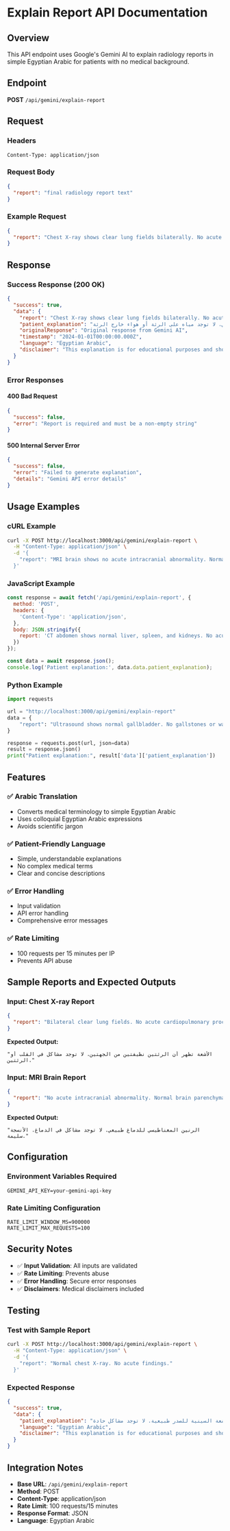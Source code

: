 # Explain Report API Documentation

## Overview
This API endpoint uses Google's Gemini AI to explain radiology reports in simple Egyptian Arabic for patients with no medical background.

## Endpoint
**POST** `/api/gemini/explain-report`

## Request

### Headers
```
Content-Type: application/json
```

### Request Body
```json
{
  "report": "final radiology report text"
}
```

### Example Request
```json
{
  "report": "Chest X-ray shows clear lung fields bilaterally. No acute cardiopulmonary process. Heart size normal. No pleural effusion or pneumothorax."
}
```

## Response

### Success Response (200 OK)
```json
{
  "success": true,
  "data": {
    "report": "Chest X-ray shows clear lung fields bilaterally. No acute cardiopulmonary process. Heart size normal. No pleural effusion or pneumothorax.",
    "patient_explanation": "الأشعة السينية للصدر تظهر أن الرئتين سليمتين من الجهتين. لا توجد مشاكل في القلب أو الرئتين. حجم القلب طبيعي. لا توجد مياه على الرئة أو هواء خارج الرئة.",
    "originalResponse": "Original response from Gemini AI",
    "timestamp": "2024-01-01T00:00:00.000Z",
    "language": "Egyptian Arabic",
    "disclaimer": "This explanation is for educational purposes and should not replace professional medical consultation."
  }
}
```

### Error Responses

#### 400 Bad Request
```json
{
  "success": false,
  "error": "Report is required and must be a non-empty string"
}
```

#### 500 Internal Server Error
```json
{
  "success": false,
  "error": "Failed to generate explanation",
  "details": "Gemini API error details"
}
```

## Usage Examples

### cURL Example
```bash
curl -X POST http://localhost:3000/api/gemini/explain-report \
  -H "Content-Type: application/json" \
  -d '{
    "report": "MRI brain shows no acute intracranial abnormality. Normal brain parenchyma. No mass lesions or hemorrhage."
  }'
```

### JavaScript Example
```javascript
const response = await fetch('/api/gemini/explain-report', {
  method: 'POST',
  headers: {
    'Content-Type': 'application/json',
  },
  body: JSON.stringify({
    report: 'CT abdomen shows normal liver, spleen, and kidneys. No acute findings.'
  })
});

const data = await response.json();
console.log('Patient explanation:', data.data.patient_explanation);
```

### Python Example
```python
import requests

url = "http://localhost:3000/api/gemini/explain-report"
data = {
    "report": "Ultrasound shows normal gallbladder. No gallstones or wall thickening."
}

response = requests.post(url, json=data)
result = response.json()
print("Patient explanation:", result['data']['patient_explanation'])
```

## Features

### ✅ **Arabic Translation**
- Converts medical terminology to simple Egyptian Arabic
- Uses colloquial Egyptian Arabic expressions
- Avoids scientific jargon

### ✅ **Patient-Friendly Language**
- Simple, understandable explanations
- No complex medical terms
- Clear and concise descriptions

### ✅ **Error Handling**
- Input validation
- API error handling
- Comprehensive error messages

### ✅ **Rate Limiting**
- 100 requests per 15 minutes per IP
- Prevents API abuse

## Sample Reports and Expected Outputs

### Input: Chest X-ray Report
```json
{
  "report": "Bilateral clear lung fields. No acute cardiopulmonary process."
}
```

**Expected Output:**
```
"الأشعة تظهر أن الرئتين نظيفتين من الجهتين. لا توجد مشاكل في القلب أو الرئتين."
```

### Input: MRI Brain Report
```json
{
  "report": "No acute intracranial abnormality. Normal brain parenchyma."
}
```

**Expected Output:**
```
"الرنين المغناطيسي للدماغ طبيعي. لا توجد مشاكل في الدماغ. الأنسجة سليمة."
```

## Configuration

### Environment Variables Required
```env
GEMINI_API_KEY=your-gemini-api-key
```

### Rate Limiting Configuration
```env
RATE_LIMIT_WINDOW_MS=900000
RATE_LIMIT_MAX_REQUESTS=100
```

## Security Notes

- ✅ **Input Validation**: All inputs are validated
- ✅ **Rate Limiting**: Prevents abuse
- ✅ **Error Handling**: Secure error responses
- ✅ **Disclaimers**: Medical disclaimers included

## Testing

### Test with Sample Report
```bash
curl -X POST http://localhost:3000/api/gemini/explain-report \
  -H "Content-Type: application/json" \
  -d '{
    "report": "Normal chest X-ray. No acute findings."
  }'
```

### Expected Response
```json
{
  "success": true,
  "data": {
    "patient_explanation": "الأشعة السينية للصدر طبيعية. لا توجد مشاكل حادة.",
    "language": "Egyptian Arabic",
    "disclaimer": "This explanation is for educational purposes and should not replace professional medical consultation."
  }
}
```

## Integration Notes

- **Base URL**: `/api/gemini/explain-report`
- **Method**: POST
- **Content-Type**: application/json
- **Rate Limit**: 100 requests/15 minutes
- **Response Format**: JSON
- **Language**: Egyptian Arabic
